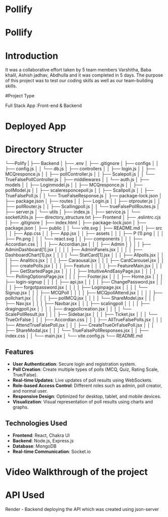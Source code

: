 # Pollify
# Pollify


# Introduction

It was a collaborative effort taken by 5 team members Varshitha, Baba khalil, Ashish jadhav, Abdhulla and it was completed in 5 days. The purpose of this project was to test our coding skills as well as our team-building skills.

#Project Type

Full Stack App :Front-end & Backend


# Deployed App

# Directory Structer


└──Polify
   | 
   ├── Backend
    │   ├── .env
    │   ├── .gitignore
    │   ├── configs
    │   │   ├── config.js
    │   │   └── db.js
    │   ├── controllers
    │   │   ├── login.js
    │   │   ├── MCQresponce.js
    │   │   ├── pollController.js
    │   │   ├── Scalepoll.js
    │   │   └── TrueFalsePollController.js
    │   ├── middlewares
    │   │   └── auth.js
    │   ├── models
    │   │   ├── Loginmodel.js
    │   │   ├── MCQresponce.js
    │   │   ├── pollModel.js
    │   │   ├── scaleresponcepoll.js
    │   │   ├── Scallpoll.js
    │   │   ├── TrueFalsePoll.js
    │   │   └── TrueFalseResponse.js
    │   ├── package-lock.json
    │   ├── package.json
    │   ├── routes
    │   │   ├── Login.js
    │   │   ├── otprouter.js
    │   │   ├── pollRouter.js
    │   │   ├── Scallingpoll.js
    │   │   └── trueFalsePollRoutes.js
    │   ├── server.js
    │   └── utils
    │       ├── index.js
    │       ├── service.js
    │       └── socketUtils.js
    ├── directory_structure.txt
    ├── Frontend
    │   ├── .eslintrc.cjs
    │   ├── .gitignore
    │   ├── index.html
    │   ├── package-lock.json
    │   ├── package.json
    │   ├── public
    │   │   └── vite.svg
    │   ├── README.md
    │   ├── src
    │   │   ├── App.css
    │   │   ├── App.jsx
    │   │   ├── assets
    │   │   │   ├── P (1).png
    │   │   │   ├── Pn.png
    │   │   │   └── react.svg
    │   │   ├── components
    │   │   │   ├── Accordian.css
    │   │   │   ├── Accordian.jsx
    │   │   │   ├── Admin
    │   │   │   │   ├── AdminDashboard[1].jsx
    │   │   │   │   ├── AdminPanels.jsx
    │   │   │   │   ├── DashboardChart[1].jsx
    │   │   │   │   └── StatCard[1].jsx
    │   │   │   ├── Allpolls.jsx
    │   │   │   ├── Analitics.jsx
    │   │   │   ├── Caraousal.jsx
    │   │   │   ├── CardCarousel.jsx
    │   │   │   ├── createPolls.jsx
    │   │   │   ├── Feature
    │   │   │   │   ├── FeatureMain.jsx
    │   │   │   │   ├── GetStartedPage.jsx
    │   │   │   │   ├── IntuitiveAndEasyPage.jsx
    │   │   │   │   └── PollingOptionsPage.jsx
    │   │   │   ├── Footer.jsx
    │   │   │   ├── Home.jsx
    │   │   │   ├── login-signup
    │   │   │   │   ├── api.jsx
    │   │   │   │   ├── ChangePassword.jsx
    │   │   │   │   ├── forgotpassword.jsx
    │   │   │   │   ├── Loginpage.jsx
    │   │   │   │   └── Signup.jsx
    │   │   │   ├── MCQPoll
    │   │   │   │   ├── MCQpollAttend.jsx
    │   │   │   │   ├── pollchart.jsx
    │   │   │   │   ├── pollMCQ.jsx
    │   │   │   │   └── ShareModel.jsx
    │   │   │   ├── Nav.jsx
    │   │   │   ├── Navbar.jsx
    │   │   │   ├── scalingpoll
    │   │   │   │   ├── dragingpoll.jsx
    │   │   │   │   ├── dragpollcreation.jsx
    │   │   │   │   └── ScalePollResult.jsx
    │   │   │   ├── Sidebar.jsx
    │   │   │   ├── Ticket.jsx
    │   │   │   └── TrueOrFalse
    │   │   │       ├── Accordian.css
    │   │   │       ├── AllTrueFalsePolls.jsx
    │   │   │       ├── AttendTrueFalsePoll.jsx
    │   │   │       ├── CreateTrueOrFalsePoll.jsx
    │   │   │       ├── ShareModal.jsx
    │   │   │       └── TrueFalsePollResponses.jsx
    │   │   ├── index.css
    │   │   └── main.jsx
    │   └── vite.config.js
    └── README.md





## Features

- **User Authentication**: Secure login and registration system.
- **Poll Creation**: Create multiple types of polls (MCQ, Quiz, Rating Scale, True/False).
- **Real-time Updates**: Live updates of poll results using WebSockets.
- **Role-based Access Control**: Different roles such as admin, poll creator, and normal user.
- **Responsive Design**: Optimized for desktop, tablet, and mobile devices.
- **Visualization**: Visual representation of poll results using charts and graphs.

## Technologies Used

- **Frontend**: React, Chakra UI
- **Backend**: Node.js, Express.js
- **Database**: MongoDB
- **Real-time Communication**: Socket.io



# Video Walkthrough of the project



# API Used 

Render - Backend deploying the API  which was created using json-server





